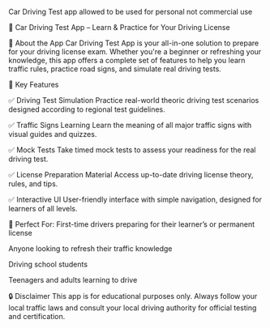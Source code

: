Car Driving Test app allowed to be used for personal not commercial use

🚗 Car Driving Test App – Learn & Practice for Your Driving License

📱 About the App
Car Driving Test App is your all-in-one solution to prepare for your driving license exam. Whether you're a beginner or refreshing your knowledge, this app offers a complete set of features to help you learn traffic rules, practice road signs, and simulate real driving tests.

🎯 Key Features

✅ Driving Test Simulation
Practice real-world theoric driving test scenarios designed according to regional test guidelines.

✅ Traffic Signs Learning
Learn the meaning of all major traffic signs with visual guides and quizzes.

✅ Mock Tests
Take timed mock tests to assess your readiness for the real driving test.

✅ License Preparation Material
Access up-to-date driving license theory, rules, and tips.

✅ Interactive UI
User-friendly interface with simple navigation, designed for learners of all levels.


📍 Perfect For:
First-time drivers preparing for their learner’s or permanent license

Anyone looking to refresh their traffic knowledge

Driving school students

Teenagers and adults learning to drive


🔒 Disclaimer
This app is for educational purposes only. Always follow your local traffic laws and consult your local driving authority for official testing and certification.

